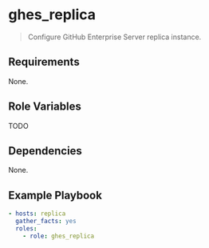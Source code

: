 # ghes_replica

> Configure GitHub Enterprise Server replica instance.

## Requirements

None.

## Role Variables

TODO

## Dependencies

None.

## Example Playbook

```yml
- hosts: replica
  gather_facts: yes
  roles:
    - role: ghes_replica
```
